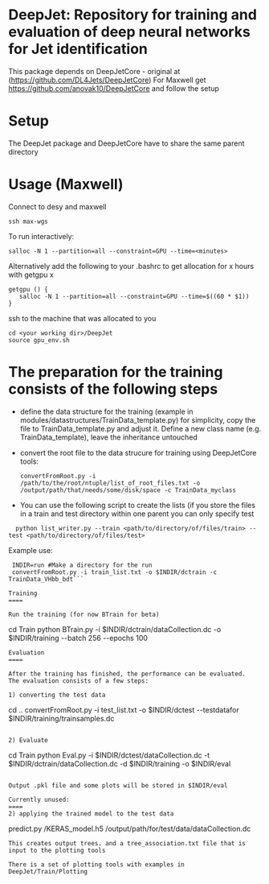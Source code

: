

DeepJet: Repository for training and evaluation of deep neural networks for Jet identification
===============================================================================

This package depends on DeepJetCore - original at (https://github.com/DL4Jets/DeepJetCore)
For Maxwell get https://github.com/anovak10/DeepJetCore and follow the setup

Setup
==========

The DeepJet package and DeepJetCore have to share the same parent directory

Usage (Maxwell)
==============

Connect to desy and maxwell
```
ssh max-wgs
```

To run interactively:
```
salloc -N 1 --partition=all --constraint=GPU --time=<minutes>
```

Alternatively add the following to your .bashrc to get allocation for x hours with getgpu x
```
getgpu () {
   salloc -N 1 --partition=all --constraint=GPU --time=$((60 * $1))
}
```

ssh to the machine that was allocated to you
```
cd <your working dir>/DeepJet
source gpu_env.sh
```


The preparation for the training consists of the following steps
====

- define the data structure for the training (example in modules/datastructures/TrainData_template.py)
  for simplicity, copy the file to TrainData_template.py and adjust it. 
  Define a new class name (e.g. TrainData_template), leave the inheritance untouched
  
- convert the root file to the data strucure for training using DeepJetCore tools:
  ```
  convertFromRoot.py -i /path/to/the/root/ntuple/list_of_root_files.txt -o /output/path/that/needs/some/disk/space -c TrainData_myclass
  ```
- You can use the following script to create the lists (if you store the files in a train and test directory within one parent you can only specify test
```
  python list_writer.py --train <path/to/directory/of/files/train> --test <path/to/directory/of/files/test>
``` 
Example use:
```
 INDIR=run #Make a directory for the run
 convertFromRoot.py -i train_list.txt -o $INDIR/dctrain -c TrainData_VHbb_bdt```

Training
====

Run the training (for now BTrain for beta)
```
cd Train
python BTrain.py -i $INDIR/dctrain/dataCollection.dc -o $INDIR/training  --batch 256 --epochs 100

```
Evaluation
====

After the training has finished, the performance can be evaluated.
The evaluation consists of a few steps:

1) converting the test data
```
cd ..
convertFromRoot.py -i test_list.txt -o $INDIR/dctest --testdatafor $INDIR/training/trainsamples.dc
```

2) Evaluate

```
cd Train
python Eval.py -i $INDIR/dctest/dataCollection.dc -t $INDIR/dctrain/dataCollection.dc -d $INDIR/training -o $INDIR/eval
```

Output .pkl file and some plots will be stored in $INDIR/eval

Currently unused:
====
2) applying the trained model to the test data

```
predict.py <output dir of training>/KERAS_model.h5  /output/path/for/test/data/dataCollection.dc <output directory>
```
This creates output trees. and a tree_association.txt file that is input to the plotting tools

There is a set of plotting tools with examples in 
DeepJet/Train/Plotting


